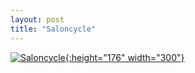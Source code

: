 ```yaml
---
layout: post
title: "Saloncycle"
---
```



[![Saloncycle](/assets/Saloncycle1-300x176.png "Saloncycle"){:height="176" width="300"}](/assets/Saloncycle1.png "Saloncycle")
